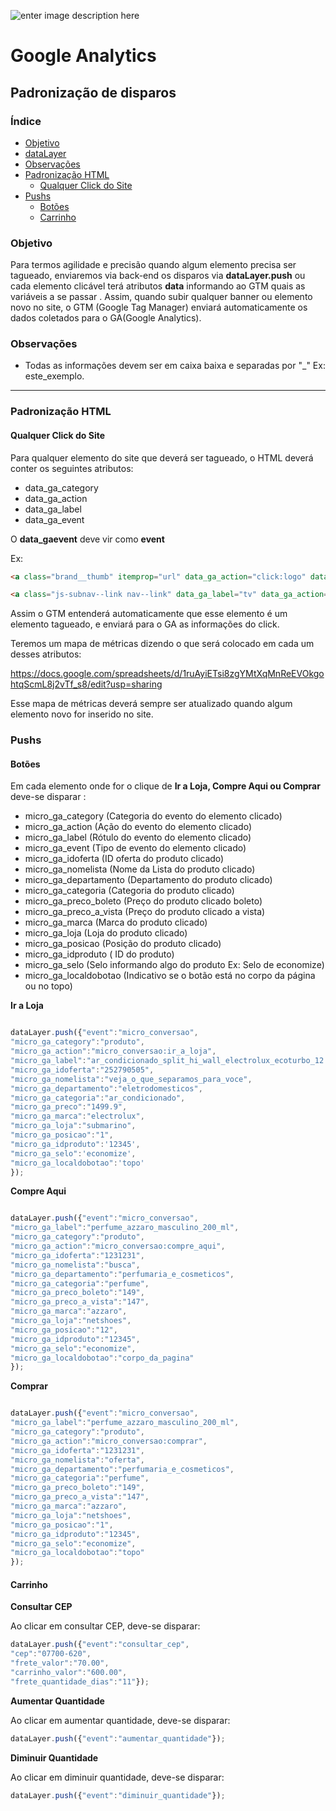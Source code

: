 ﻿







![enter image description here](http://image.buscape.com/material/buscape.png)

# **Google Analytics**

## **Padronização de disparos**

### **Índice**

- [Objetivo](#objetivo)
- [dataLayer](#datalayer)
- [Observações](#observações)
- [Padronização HTML](#padronização-html)
	- [Qualquer Click do Site](#qualquer-click-do-site)
- [Pushs](#pushs)
	- [Botões](#botões) 
	- [Carrinho](#carrinho)



### **Objetivo**

Para termos agilidade e precisão quando algum elemento precisa ser tagueado, enviaremos via back-end os disparos via  **dataLayer.push** ou cada elemento clicável terá atributos **data** informando ao GTM quais as variáveis a se passar . Assim, quando subir qualquer banner ou elemento novo no site, o GTM (Google Tag Manager) enviará automaticamente os dados coletados para o GA(Google Analytics). 



### **Observações**

 - Todas as informações devem ser em caixa baixa e separadas por "_" Ex: este_exemplo.
-------

### **Padronização HTML**


#### **Qualquer Click do Site**

Para qualquer elemento do site que deverá ser tagueado, o HTML deverá conter os seguintes atributos:

 - data_ga_category
 - data_ga_action
 - data_ga_label
 - data_ga_event

O **data_gaevent** deve vir como **event**

Ex:

```html
<a class="brand__thumb" itemprop="url" data_ga_action="click:logo" data_ga_category="header" data_ga_event="event" title="Buscapé" href="/"><img itemprop="logo" alt="Buscapé" srcset="https://imagebuscape-a.akamaihd.net/material/logo-buscape.svg" src="https://imagebuscape-a.akamaihd.net/material/buscape.png"></a>

<a class="js-subnav--link nav--link" data_ga_label="tv" data_ga_action="menu_principal" data_ga_category="menu" data_ga_event="event" itemprop="url" log-cat-attribute="log-cat-attribute" log_id="2852" href="/tv"><span class="nav--link__line"></span><i class="nav--ico nav--ico-left nav--ico-large ico--tv"></i>TV<i class="nav--ico nav--ico-right ico--arrow fl-right"></i></a>
```

Assim o GTM entenderá automaticamente que esse elemento é um elemento tagueado, e enviará para o GA as informações do click.

Teremos um mapa de métricas dizendo o que será colocado em cada um desses atributos:

https://docs.google.com/spreadsheets/d/1ruAyiETsi8zgYMtXqMnReEVOkgohtqScmL8j2vTf_s8/edit?usp=sharing

Esse mapa de métricas deverá sempre ser atualizado quando algum elemento novo for inserido no site.

### **Pushs**

#### **Botões**

Em cada elemento onde for o clique de **Ir a Loja,  Compre Aqui ou Comprar**  deve-se disparar :

 - micro_ga_category (Categoria do evento do elemento clicado)
 - micro_ga_action (Ação do evento do elemento clicado)
 - micro_ga_label (Rótulo  do evento do elemento clicado)
 - micro_ga_event (Tipo de evento do elemento clicado)
 - micro_ga_idoferta (ID oferta do produto clicado)
 - micro_ga_nomelista (Nome da Lista do produto clicado)
 - micro_ga_departamento (Departamento do produto clicado)
 - micro_ga_categoria (Categoria do produto clicado)
 - micro_ga_preco_boleto (Preço do produto clicado boleto)
 - micro_ga_preco_a_vista (Preço do produto clicado a vista)
 - micro_ga_marca (Marca do produto clicado)
 - micro_ga_loja (Loja do produto clicado)
 - micro_ga_posicao (Posição do produto clicado)
 - micro_ga_idproduto ( ID do produto)
 - micro_ga_selo (Selo informando algo do produto Ex: Selo de economize)
 - micro_ga_localdobotao (Indicativo se o botão está no corpo da página ou no topo)

**Ir a Loja**
```js

dataLayer.push({"event":"micro_conversao",
"micro_ga_category":"produto",
"micro_ga_action":"micro_conversao:ir_a_loja",
"micro_ga_label":"ar_condicionado_split_hi_wall_electrolux_ecoturbo_12.000_btu_/_h_frio_r410_-_220_volts",
"micro_ga_idoferta":"252790505",
"micro_ga_nomelista":"veja_o_que_separamos_para_voce",
"micro_ga_departamento":"eletrodomesticos",
"micro_ga_categoria":"ar_condicionado",
"micro_ga_preco":"1499.9",
"micro_ga_marca":"electrolux",
"micro_ga_loja":"submarino",
"micro_ga_posicao":"1",
"micro_ga_idproduto":'12345',
"micro_ga_selo":'economize',
"micro_ga_localdobotao":'topo'
});
```


**Compre Aqui**
```js

dataLayer.push({"event":"micro_conversao",
"micro_ga_label":"perfume_azzaro_masculino_200_ml",
"micro_ga_category":"produto",
"micro_ga_action":"micro_conversao:compre_aqui",
"micro_ga_idoferta":"1231231",
"micro_ga_nomelista":"busca",
"micro_ga_departamento":"perfumaria_e_cosmeticos",
"micro_ga_categoria":"perfume",
"micro_ga_preco_boleto":"149",
"micro_ga_preco_a_vista":"147",
"micro_ga_marca":"azzaro",  
"micro_ga_loja":"netshoes", 
"micro_ga_posicao":"12", 
"micro_ga_idproduto":"12345", 
"micro_ga_selo":"economize", 
"micro_ga_localdobotao":"corpo_da_pagina"
});

```
**Comprar**

```js

dataLayer.push({"event":"micro_conversao",
"micro_ga_label":"perfume_azzaro_masculino_200_ml",
"micro_ga_category":"produto",
"micro_ga_action":"micro_conversao:comprar",
"micro_ga_idoferta":"1231231",
"micro_ga_nomelista":"oferta",
"micro_ga_departamento":"perfumaria_e_cosmeticos",
"micro_ga_categoria":"perfume",
"micro_ga_preco_boleto":"149",
"micro_ga_preco_a_vista":"147",
"micro_ga_marca":"azzaro", 
"micro_ga_loja":"netshoes",
"micro_ga_posicao":"1",
"micro_ga_idproduto":"12345",
"micro_ga_selo":"economize",
"micro_ga_localdobotao":"topo"
});

```

#### **Carrinho**

**Consultar CEP**

Ao clicar em consultar CEP, deve-se disparar:

```js
dataLayer.push({"event":"consultar_cep",
"cep":"07700-620",
"frete_valor":"70.00",
"carrinho_valor":"600.00",
"frete_quantidade_dias":"11"});

```
**Aumentar Quantidade**

Ao clicar em aumentar quantidade, deve-se disparar:

```js
dataLayer.push({"event":"aumentar_quantidade"});

```
**Diminuir Quantidade**

Ao clicar em diminuir quantidade, deve-se disparar:

```js
dataLayer.push({"event":"diminuir_quantidade"});
```
